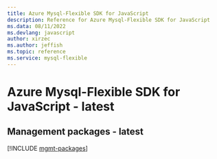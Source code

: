 ```yaml
---
title: Azure Mysql-Flexible SDK for JavaScript
description: Reference for Azure Mysql-Flexible SDK for JavaScript
ms.data: 08/11/2022
ms.devlang: javascript
author: xirzec
ms.author: jeffish
ms.topic: reference
ms.service: mysql-flexible
---
```

# Azure Mysql-Flexible SDK for JavaScript - latest

## Management packages - latest
[!INCLUDE [mgmt-packages](mysql-flexible-mgmt-index.md)]